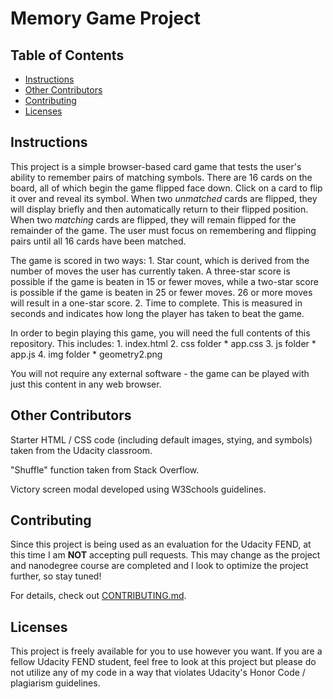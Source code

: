 # Memory Game Project

## Table of Contents

* [Instructions](#instructions)
* [Other Contributors](#other-contributors)
* [Contributing](#contributing)
* [Licenses](#licenses)

## Instructions

This project is a simple browser-based card game that tests the user's ability to remember pairs of matching symbols. There are 16 cards on the board, all of which begin the game flipped face down. Click on a card to flip it over and reveal its symbol. When two *unmatched* cards are flipped, they will display briefly and then automatically return to their flipped position. When two *matching* cards are flipped, they will remain flipped for the remainder of the game. The user must focus on remembering and flipping pairs until all 16 cards have been matched. 

The game is scored in two ways:
	1. Star count, which is derived from the number of moves the user has currently taken. A three-star score is possible if the game is beaten in 15 or fewer moves, while a two-star score is possible if the game is beaten in 25 or fewer moves. 26 or more moves will result in a one-star score.
	2. Time to complete. This is measured in seconds and indicates how long the player has taken to beat the game.

In order to begin playing this game, you will need the full contents of this repository. This includes:
	1. index.html
	2. css folder
		* app.css
	3. js folder
		* app.js
	4. img folder
		* geometry2.png

You will not require any external software - the game can be played with just this content in any web browser.

## Other Contributors

Starter HTML / CSS code (including default images, stying, and symbols) taken from the Udacity classroom. 

"Shuffle" function taken from Stack Overflow. 

Victory screen modal developed using W3Schools guidelines.

## Contributing

Since this project is being used as an evaluation for the Udacity FEND, at this time I am **NOT** accepting pull requests. This may change as the project and nanodegree course are completed and I look to optimize the project further, so stay tuned!

For details, check out [CONTRIBUTING.md](CONTRIBUTING.md).

## Licenses

This project is freely available for you to use however you want. If you are a fellow Udacity FEND student, feel free to look at this project but please do not utilize any of my code in a way that violates Udacity's Honor Code / plagiarism guidelines.